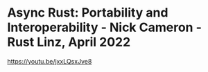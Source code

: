 # Async Rust: Portability and Interoperability - Nick Cameron - Rust Linz, April 2022

https://youtu.be/jxxLQsxJve8
